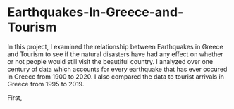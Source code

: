 # Earthquakes-In-Greece-and-Tourism

In this project, I examined the relationship between Earthquakes in Greece and Tourism to see if the natural disasters have had any effect on whether or not people would still visit the beautiful country. I analyzed over one century of data which accounts for every earthquake that has ever occured in Greece from 1900 to 2020. I also compared the data to tourist arrivals in Greece from 1995 to 2019.

First, 

